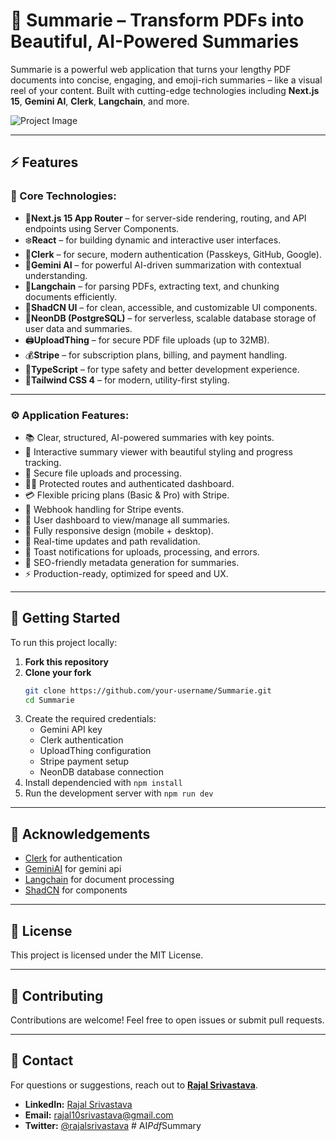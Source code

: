 # 📄 Summarie – Transform PDFs into Beautiful, AI-Powered Summaries

Summarie is a powerful web application that turns your lengthy PDF documents into concise, engaging, and emoji-rich summaries – like a visual reel of your content. Built with cutting-edge technologies including **Next.js 15**, **Gemini AI**, **Clerk**, **Langchain**, and more.

![Project Image]()

---

## ⚡ Features

### 🔧 Core Technologies:

- 🚀**Next.js 15 App Router** – for server-side rendering, routing, and API endpoints using Server Components.
- ❄️**React** – for building dynamic and interactive user interfaces.
- 🔑**Clerk** – for secure, modern authentication (Passkeys, GitHub, Google).
- 🤖**Gemini AI** – for powerful AI-driven summarization with contextual understanding.
- 🧠**Langchain** – for parsing PDFs, extracting text, and chunking documents efficiently.
- 🎨**ShadCN UI** – for clean, accessible, and customizable UI components.
- 💾**NeonDB (PostgreSQL)** – for serverless, scalable database storage of user data and summaries.
- 🖨️**UploadThing** – for secure PDF file uploads (up to 32MB).
- 💰**Stripe** – for subscription plans, billing, and payment handling.
- 📜**TypeScript** – for type safety and better development experience.
- 💅**Tailwind CSS 4** – for modern, utility-first styling.

---

### ⚙️ Application Features:

- 📚 Clear, structured, AI-powered summaries with key points.
- 🎥 Interactive summary viewer with beautiful styling and progress tracking.
- 🔐 Secure file uploads and processing.
- 🧑‍💼 Protected routes and authenticated dashboard.
- 💳 Flexible pricing plans (Basic & Pro) with Stripe.
- 📩 Webhook handling for Stripe events.
- 📂 User dashboard to view/manage all summaries.
- 📱 Fully responsive design (mobile + desktop).
- 🚀 Real-time updates and path revalidation.
- 🔔 Toast notifications for uploads, processing, and errors.
- 🧠 SEO-friendly metadata generation for summaries.
- ⚡ Production-ready, optimized for speed and UX.

---

## 🚀 Getting Started

To run this project locally:

1. **Fork this repository**
2. **Clone your fork**
   ```bash
   git clone https://github.com/your-username/Summarie.git
   cd Summarie
3. Create the required credentials:
    - Gemini API key
    - Clerk authentication
    - UploadThing configuration
    - Stripe payment setup
    - NeonDB database connection
4. Install dependencied with `npm install`
5. Run the development server with `npm run dev`

---

## 🙏 Acknowledgements

- [Clerk](https://clerk.com/) for authentication
- [GeminiAI](https://gemini.google.com/app) for gemini api
- [Langchain](https://www.langchain.com/) for document processing
- [ShadCN](https://ui.shadcn.com/) for components

---

## 📜 License
This project is licensed under the MIT License.

---

## 🙌 Contributing
Contributions are welcome! Feel free to open issues or submit pull requests.

---

## 📧 Contact
For questions or suggestions, reach out to **[Rajal Srivastava](https://github.com/rajalsrivastava)**.

- **LinkedIn:** [Rajal Srivastava](https://www.linkedin.com/in/rajalsrivastava)
- **Email:** [rajal10srivastava@gmail.com](mailto:rajal10srivastava@gmail.com)
- **Twitter:** [@rajalsrivastava](https://twitter.com/rajalsrivastava)
#   A I _ P d f _ S u m m a r y  
 